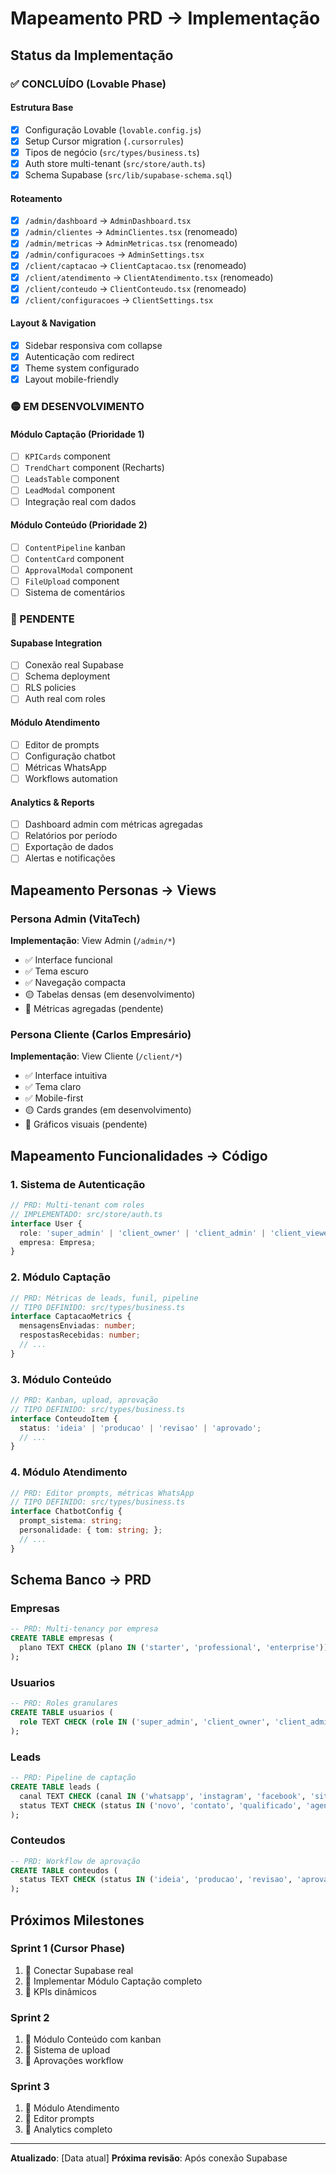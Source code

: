 # Mapeamento PRD → Implementação

## Status da Implementação

### ✅ CONCLUÍDO (Lovable Phase)

#### Estrutura Base
- [x] Configuração Lovable (`lovable.config.js`)
- [x] Setup Cursor migration (`.cursorrules`)
- [x] Tipos de negócio (`src/types/business.ts`)
- [x] Auth store multi-tenant (`src/store/auth.ts`)
- [x] Schema Supabase (`src/lib/supabase-schema.sql`)

#### Roteamento
- [x] `/admin/dashboard` → `AdminDashboard.tsx`
- [x] `/admin/clientes` → `AdminClientes.tsx` (renomeado)
- [x] `/admin/metricas` → `AdminMetricas.tsx` (renomeado)
- [x] `/admin/configuracoes` → `AdminSettings.tsx`
- [x] `/client/captacao` → `ClientCaptacao.tsx` (renomeado)
- [x] `/client/atendimento` → `ClientAtendimento.tsx` (renomeado)
- [x] `/client/conteudo` → `ClientConteudo.tsx` (renomeado)
- [x] `/client/configuracoes` → `ClientSettings.tsx`

#### Layout & Navigation
- [x] Sidebar responsiva com collapse
- [x] Autenticação com redirect
- [x] Theme system configurado
- [x] Layout mobile-friendly

### 🟡 EM DESENVOLVIMENTO

#### Módulo Captação (Prioridade 1)
- [ ] `KPICards` component
- [ ] `TrendChart` component (Recharts)
- [ ] `LeadsTable` component
- [ ] `LeadModal` component
- [ ] Integração real com dados

#### Módulo Conteúdo (Prioridade 2)
- [ ] `ContentPipeline` kanban
- [ ] `ContentCard` component
- [ ] `ApprovalModal` component
- [ ] `FileUpload` component
- [ ] Sistema de comentários

### 🔴 PENDENTE

#### Supabase Integration
- [ ] Conexão real Supabase
- [ ] Schema deployment
- [ ] RLS policies
- [ ] Auth real com roles

#### Módulo Atendimento
- [ ] Editor de prompts
- [ ] Configuração chatbot
- [ ] Métricas WhatsApp
- [ ] Workflows automation

#### Analytics & Reports
- [ ] Dashboard admin com métricas agregadas
- [ ] Relatórios por período
- [ ] Exportação de dados
- [ ] Alertas e notificações

## Mapeamento Personas → Views

### Persona Admin (VitaTech)
**Implementação**: View Admin (`/admin/*`)
- ✅ Interface funcional
- ✅ Tema escuro
- ✅ Navegação compacta
- 🟡 Tabelas densas (em desenvolvimento)
- 🔴 Métricas agregadas (pendente)

### Persona Cliente (Carlos Empresário)
**Implementação**: View Cliente (`/client/*`)
- ✅ Interface intuitiva
- ✅ Tema claro
- ✅ Mobile-first
- 🟡 Cards grandes (em desenvolvimento)
- 🔴 Gráficos visuais (pendente)

## Mapeamento Funcionalidades → Código

### 1. Sistema de Autenticação
```typescript
// PRD: Multi-tenant com roles
// IMPLEMENTADO: src/store/auth.ts
interface User {
  role: 'super_admin' | 'client_owner' | 'client_admin' | 'client_viewer';
  empresa: Empresa;
}
```

### 2. Módulo Captação
```typescript
// PRD: Métricas de leads, funil, pipeline
// TIPO DEFINIDO: src/types/business.ts
interface CaptacaoMetrics {
  mensagensEnviadas: number;
  respostasRecebidas: number;
  // ...
}
```

### 3. Módulo Conteúdo
```typescript
// PRD: Kanban, upload, aprovação
// TIPO DEFINIDO: src/types/business.ts
interface ConteudoItem {
  status: 'ideia' | 'producao' | 'revisao' | 'aprovado';
  // ...
}
```

### 4. Módulo Atendimento
```typescript
// PRD: Editor prompts, métricas WhatsApp
// TIPO DEFINIDO: src/types/business.ts
interface ChatbotConfig {
  prompt_sistema: string;
  personalidade: { tom: string; };
  // ...
}
```

## Schema Banco → PRD

### Empresas
```sql
-- PRD: Multi-tenancy por empresa
CREATE TABLE empresas (
  plano TEXT CHECK (plano IN ('starter', 'professional', 'enterprise'))
);
```

### Usuarios  
```sql
-- PRD: Roles granulares
CREATE TABLE usuarios (
  role TEXT CHECK (role IN ('super_admin', 'client_owner', 'client_admin', 'client_viewer'))
);
```

### Leads
```sql
-- PRD: Pipeline de captação
CREATE TABLE leads (
  canal TEXT CHECK (canal IN ('whatsapp', 'instagram', 'facebook', 'site')),
  status TEXT CHECK (status IN ('novo', 'contato', 'qualificado', 'agendado', 'perdido'))
);
```

### Conteudos
```sql
-- PRD: Workflow de aprovação
CREATE TABLE conteudos (
  status TEXT CHECK (status IN ('ideia', 'producao', 'revisao', 'aprovado', 'publicado'))
);
```

## Próximos Milestones

### Sprint 1 (Cursor Phase)
1. 🎯 Conectar Supabase real
2. 🎯 Implementar Módulo Captação completo
3. 🎯 KPIs dinâmicos

### Sprint 2
1. 🎯 Módulo Conteúdo com kanban
2. 🎯 Sistema de upload
3. 🎯 Aprovações workflow

### Sprint 3
1. 🎯 Módulo Atendimento
2. 🎯 Editor prompts
3. 🎯 Analytics completo

---

**Atualizado**: [Data atual]
**Próxima revisão**: Após conexão Supabase